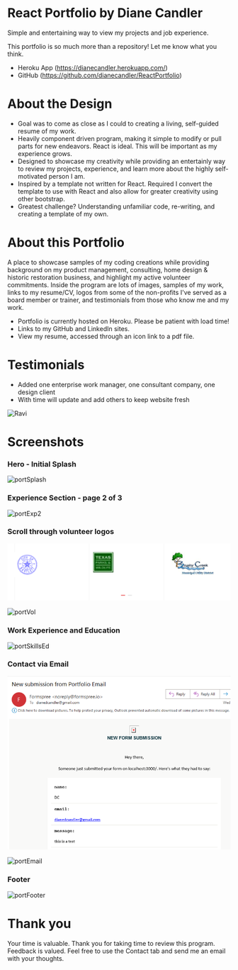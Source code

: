 # React Portfolio by Diane Candler

Simple and entertaining way to view my projects and job experience. 

This portfolio is so much more than a repository!  Let me know what you think.

* Heroku App (https://dianecandler.herokuapp.com/)
* GitHub (https://github.com/dianecandler/ReactPortfolio)

# About the Design
 * Goal was to come as close as I could to creating a living, self-guided resume of my work.
 * Heavily component driven program, making it simple to modify or pull parts for new endeavors.  React is ideal.  This will be important as my experience grows.
 * Designed to showcase my creativity while providing an entertainly way to review my projects, experience, and learn more about the highly self-motivated person I am.
 * Inspired by a template not written for React.  Required I convert the template to use with React and also allow for greater creativity using other bootstrap.
 * Greatest challenge?  Understanding unfamiliar code, re-writing, and creating a template of my own.

# About this Portfolio
A place to showcase samples of my coding creations while providing background on my product management, consulting, home design & historic restoration business, and highlight my active volunteer commitments.  Inside the program are lots of images, samples of my work, links to my resume/CV, logos from some of the non-profits I've served as a board member or trainer, and testimonials from those who know me and my work.  

 * Portfolio is currently hosted on Heroku. Please be patient with load time!
 * Links to my GitHub and LinkedIn sites.
 * View my resume, accessed through an icon link to a pdf file.

# Testimonials
* Added one enterprise work manager, one consultant company, one design client
* With time will update and add others to keep website fresh

![Ravi](https://user-images.githubusercontent.com/63519355/98007877-89069f80-1db9-11eb-8391-34aa0f27d54a.JPG)

# Screenshots

### Hero - Initial Splash
![portSplash](https://user-images.githubusercontent.com/63519355/98009362-0ed71a80-1dbb-11eb-8cbd-ce3093d0fe5e.JPG)


### Experience Section - page 2 of 3
![portExp2](https://user-images.githubusercontent.com/63519355/98009576-4d6cd500-1dbb-11eb-8e2a-e0a27b23eaec.JPG)

### Scroll through volunteer logos 
![Volunteer Logos Page 1 of 2](/public/img/volunteerlogos.png)


![portVol](https://user-images.githubusercontent.com/63519355/98009573-4d6cd500-1dbb-11eb-8a3e-37a44db65c17.JPG)

### Work Experience and Education
![portSkillsEd](https://user-images.githubusercontent.com/63519355/98009572-4cd43e80-1dbb-11eb-84cf-f78087d49a00.JPG)

### Contact via Email
![Contact Me email proof](/public/img/ctcemail.png)

![portEmail](https://user-images.githubusercontent.com/63519355/98009568-4cd43e80-1dbb-11eb-9228-049b41fa25b3.JPG)

### Footer

![portFooter](https://user-images.githubusercontent.com/63519355/98009577-4d6cd500-1dbb-11eb-85e7-55ab8b48626e.JPG)

# Thank you
Your time is valuable.  Thank you for taking time to review this program.  Feedback is valued.  Feel free to use the Contact tab and send me an email with your thoughts.
